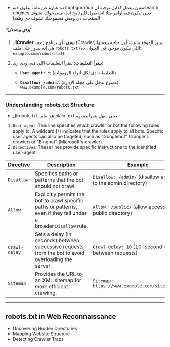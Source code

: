 - ده عباره عن ملف بيكون فيه configuration معين بيعمل كدليل توجية للsearch engines يعني بيكون فيه اوامر مثلا اني بقول للبرنامج انت مسمحولك تشوف الصفحات دي ومش مسموحلك تشوف دي وهكذا
##### إزاي بيشتغل؟
1. **الـCrawler بيجي:** أي برنامج زحف (Crawler) بيزور الموقع بتاعك، أول حاجة بيعملها هي إنه بيدور على ملف `robots.txt` (اللي بيكون موجود في العنوان ده: `example.com/robots.txt`).
2. **بيقرأ التعليمات:** بيقرأ التعليمات اللي فيه، ودي زي:
    
    - **`User-agent: *`**: (التعليمات دي لكل أنواع الروبوتات).
        
    - **`Disallow: /admin/`**: (ممنوع تدخل على مجلد الإدارة).
`www.example.com/robots.txt`
---
### Understanding robots.txt Structure
- الrobots.txt هوا ملف plain text يعني سهل يتقرأ ويتفهم
1. `User-agent`: This line specifies which crawler or bot the following rules apply to. A wildcard (`*`) indicates that the rules apply to all bots. Specific user agents can also be targeted, such as "Googlebot" (Google's crawler) or "Bingbot" (Microsoft's crawler).
2. `Directives`: These lines provide specific instructions to the identified user-agent

|Directive|Description|Example|
|---|---|---|
|`Disallow`|Specifies paths or patterns that the bot should not crawl.|`Disallow: /admin/` (disallow access to the admin directory)|
|`Allow`|Explicitly permits the bot to crawl specific paths or patterns, even if they fall under a broader `Disallow` rule.|`Allow: /public/` (allow access to the public directory)|
|`Crawl-delay`|Sets a delay (in seconds) between successive requests from the bot to avoid overloading the server.|`Crawl-delay: 10` (10-second delay between requests)|
|`Sitemap`|Provides the URL to an XML sitemap for more efficient crawling.|`Sitemap: https://www.example.com/sitemap.xml`|

---
## robots.txt in Web Reconnaissance
- Uncovering Hidden Directories
- Mapping Website Structure
- Detecting Crawler Traps